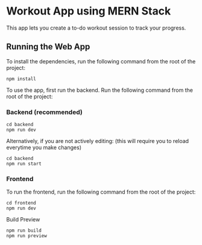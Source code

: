 # Workout App using MERN Stack

This app lets you create a to-do workout session to track your progress.

## Running the Web App

To install the dependencies, run the following command from the root of the project:

    npm install

To use the app, first run the backend. Run the following command from the root of the project:

### Backend (recommended)

    cd backend
    npm run dev

Alternatively, if you are not actively editing: (this will require you to reload everytime you make changes)

    cd backend
    npm run start

### Frontend

To run the frontend, run the following command from the root of the project:

    cd frontend
    npm run dev

Build Preview

    npm run build
    npm run preview
